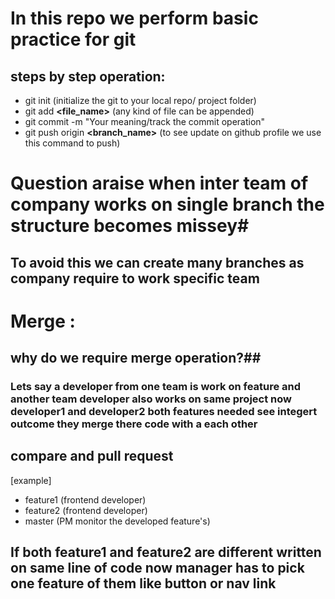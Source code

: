 # In this repo we perform basic practice for git #
## steps by step operation: ##
- git init (initialize the git to your local repo/ project folder)
- git add **<file_name>** (any kind of file can be appended)
- git commit -m "Your meaning/track the commit operation"
- git push origin **<branch_name>** (to see update on github profile we use this command to push)

# Question araise when inter team of company works on single branch the structure becomes missey# 
## To avoid this we can create many branches as company require to work specific team ##

# Merge : #
## why do we require merge operation?##
### Lets say a developer from one team is work on feature and another team developer also works on same project now developer1 and developer2 both features needed see integert  outcome they merge there code with a each other ###

## compare and pull request
[example]
- feature1 (frontend developer) 
- feature2 (frontend developer)  
- master (PM monitor the developed feature's)  
## If both feature1 and feature2 are different written on same line of code now manager has to pick one feature of them like button or nav link ##